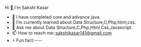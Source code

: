 Hi 👋,I'm Sakshi Kasar

- 🔭 I have completed core and advance java.
- 🌱 I’m currently learned about Data Structure,C,Php,html,css.
- 💬 Ask me about Data Structure,C,Php,Html,Css,Javascript.
- 📫 How to reach me::sakshikasar141@gmail.com
- ⚡ Fun fact:----
  


